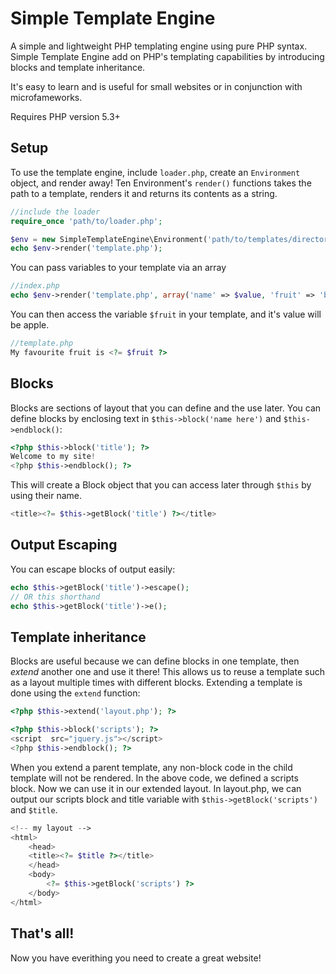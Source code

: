 # Simple Template Engine

A simple and lightweight PHP templating engine using pure PHP syntax.
Simple Template Engine add on PHP's templating capabilities by introducing blocks and template inheritance.

It's easy to learn and is useful for small websites or in conjunction with microfameworks.

Requires PHP version 5.3+

## Setup

To use the template engine, include `loader.php`, create an `Environment` object, and render away!
Ten Environment's `render()` functions takes the path to a template, renders it and returns its contents as a string.

```php
//include the loader
require_once 'path/to/loader.php';

$env = new SimpleTemplateEngine\Environment('path/to/templates/directory');
echo $env->render('template.php');
```

You can pass variables to your template via an array

```php
//index.php
echo $env->render('template.php', array('name' => $value, 'fruit' => 'banana'));
```

You can then access the variable `$fruit` in your template, and it's value will be apple.

```php
//template.php
My favourite fruit is <?= $fruit ?>
```

## Blocks

Blocks are sections of layout that you can define and the use later.
You can define blocks by enclosing text in `$this->block('name here')` and `$this->endblock()`:

```php
<?php $this->block('title'); ?>
Welcome to my site!
<?php $this->endblock(); ?>
```

This will create a Block object that you can access later through `$this` by using their name.

```php
<title><?= $this->getBlock('title') ?></title>
```

## Output Escaping

You can escape blocks of output easily:

```php
echo $this->getBlock('title')->escape();
// OR this shorthand
echo $this->getBlock('title')->e();
```

## Template inheritance

Blocks are useful because we can define blocks in one template, then _extend_ another one and use it there!
This allows us to reuse a template such as a layout multiple times with different blocks. Extending a template is done using the `extend` function:

```php
<?php $this->extend('layout.php'); ?>

<?php $this->block('scripts'); ?>
<script  src="jquery.js"></script>
<?php $this->endblock(); ?>
```

When you extend a parent template, any non-block code in the child template will not be rendered.
In the above code, we defined a scripts block. Now we can use it in our extended layout. In layout.php, we can output our scripts block and title variable with `$this->getBlock('scripts')` and `$title`.

```php
<!-- my layout -->
<html>
    <head>
    <title><?= $title ?></title>
    </head>
    <body>
        <?= $this->getBlock('scripts') ?>
    </body>
</html>
```

## That's all!

Now you have everithing you need to create a great website!
